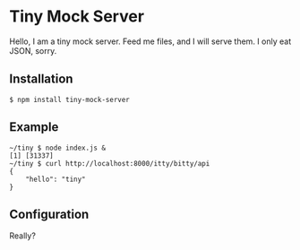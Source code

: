 # Tiny Mock Server

Hello, I am a tiny mock server. Feed me files, and I will serve them. I only eat JSON, sorry.

## Installation

```shell
$ npm install tiny-mock-server
```

## Example

```shell
~/tiny $ node index.js &
[1] [31337]
~/tiny $ curl http://localhost:8000/itty/bitty/api
{
    "hello": "tiny"
}
```

## Configuration

Really?
